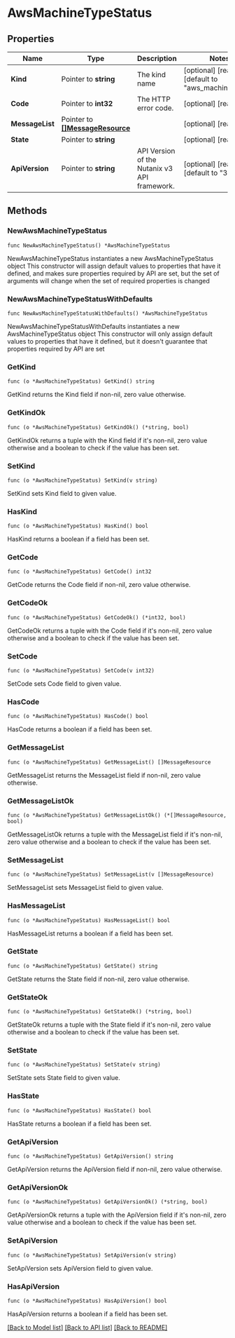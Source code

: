 # AwsMachineTypeStatus

## Properties

Name | Type | Description | Notes
------------ | ------------- | ------------- | -------------
**Kind** | Pointer to **string** | The kind name | [optional] [readonly] [default to "aws_machine_type"]
**Code** | Pointer to **int32** | The HTTP error code. | [optional] [readonly] 
**MessageList** | Pointer to [**[]MessageResource**](MessageResource.md) |  | [optional] [readonly] 
**State** | Pointer to **string** |  | [optional] [readonly] 
**ApiVersion** | Pointer to **string** | API Version of the Nutanix v3 API framework. | [optional] [readonly] [default to "3.1.0"]

## Methods

### NewAwsMachineTypeStatus

`func NewAwsMachineTypeStatus() *AwsMachineTypeStatus`

NewAwsMachineTypeStatus instantiates a new AwsMachineTypeStatus object
This constructor will assign default values to properties that have it defined,
and makes sure properties required by API are set, but the set of arguments
will change when the set of required properties is changed

### NewAwsMachineTypeStatusWithDefaults

`func NewAwsMachineTypeStatusWithDefaults() *AwsMachineTypeStatus`

NewAwsMachineTypeStatusWithDefaults instantiates a new AwsMachineTypeStatus object
This constructor will only assign default values to properties that have it defined,
but it doesn't guarantee that properties required by API are set

### GetKind

`func (o *AwsMachineTypeStatus) GetKind() string`

GetKind returns the Kind field if non-nil, zero value otherwise.

### GetKindOk

`func (o *AwsMachineTypeStatus) GetKindOk() (*string, bool)`

GetKindOk returns a tuple with the Kind field if it's non-nil, zero value otherwise
and a boolean to check if the value has been set.

### SetKind

`func (o *AwsMachineTypeStatus) SetKind(v string)`

SetKind sets Kind field to given value.

### HasKind

`func (o *AwsMachineTypeStatus) HasKind() bool`

HasKind returns a boolean if a field has been set.

### GetCode

`func (o *AwsMachineTypeStatus) GetCode() int32`

GetCode returns the Code field if non-nil, zero value otherwise.

### GetCodeOk

`func (o *AwsMachineTypeStatus) GetCodeOk() (*int32, bool)`

GetCodeOk returns a tuple with the Code field if it's non-nil, zero value otherwise
and a boolean to check if the value has been set.

### SetCode

`func (o *AwsMachineTypeStatus) SetCode(v int32)`

SetCode sets Code field to given value.

### HasCode

`func (o *AwsMachineTypeStatus) HasCode() bool`

HasCode returns a boolean if a field has been set.

### GetMessageList

`func (o *AwsMachineTypeStatus) GetMessageList() []MessageResource`

GetMessageList returns the MessageList field if non-nil, zero value otherwise.

### GetMessageListOk

`func (o *AwsMachineTypeStatus) GetMessageListOk() (*[]MessageResource, bool)`

GetMessageListOk returns a tuple with the MessageList field if it's non-nil, zero value otherwise
and a boolean to check if the value has been set.

### SetMessageList

`func (o *AwsMachineTypeStatus) SetMessageList(v []MessageResource)`

SetMessageList sets MessageList field to given value.

### HasMessageList

`func (o *AwsMachineTypeStatus) HasMessageList() bool`

HasMessageList returns a boolean if a field has been set.

### GetState

`func (o *AwsMachineTypeStatus) GetState() string`

GetState returns the State field if non-nil, zero value otherwise.

### GetStateOk

`func (o *AwsMachineTypeStatus) GetStateOk() (*string, bool)`

GetStateOk returns a tuple with the State field if it's non-nil, zero value otherwise
and a boolean to check if the value has been set.

### SetState

`func (o *AwsMachineTypeStatus) SetState(v string)`

SetState sets State field to given value.

### HasState

`func (o *AwsMachineTypeStatus) HasState() bool`

HasState returns a boolean if a field has been set.

### GetApiVersion

`func (o *AwsMachineTypeStatus) GetApiVersion() string`

GetApiVersion returns the ApiVersion field if non-nil, zero value otherwise.

### GetApiVersionOk

`func (o *AwsMachineTypeStatus) GetApiVersionOk() (*string, bool)`

GetApiVersionOk returns a tuple with the ApiVersion field if it's non-nil, zero value otherwise
and a boolean to check if the value has been set.

### SetApiVersion

`func (o *AwsMachineTypeStatus) SetApiVersion(v string)`

SetApiVersion sets ApiVersion field to given value.

### HasApiVersion

`func (o *AwsMachineTypeStatus) HasApiVersion() bool`

HasApiVersion returns a boolean if a field has been set.


[[Back to Model list]](../README.md#documentation-for-models) [[Back to API list]](../README.md#documentation-for-api-endpoints) [[Back to README]](../README.md)



